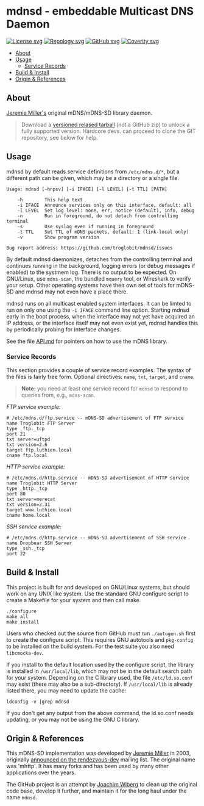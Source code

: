 mdnsd - embeddable Multicast DNS Daemon
=======================================
[![License svg][]][License] [![Repology svg][]][Repology] [![GitHub svg][]][GitHub] [![Coverity svg][]][Coverity]

- [About](#about)
- [Usage](#usage)
  - [Service Records](#service-records)
- [Build & Install](#build--install)
- [Origin & References](#origin--references)


About
-----

[Jeremie Miller's][jeremie] original mDNS/mDNS-SD library daemon.

> Download a [versioned relased tarball][releases] (not a GitHub zip) to
> unlock a fully supported version.  Hardcore devs. can proceed to clone
> the GIT repository, see below for help.


Usage
-----

mdnsd by default reads service definitions from `/etc/mdns.d/*`, but a
different path can be given, which may be a directory or a single file.

    Usage: mdnsd [-hnpsv] [-i IFACE] [-l LEVEL] [-t TTL] [PATH]
    
        -h        This help text
        -i IFACE  Announce services only on this interface, default: all
        -l LEVEL  Set log level: none, err, notice (default), info, debug
        -n        Run in foreground, do not detach from controlling terminal
        -s        Use syslog even if running in foreground
        -t TTL    Set TTL of mDNS packets, default: 1 (link-local only)
        -v        Show program version
    
    Bug report address: https://github.com/troglobit/mdnsd/issues

By default mdnsd daemonizes, detaches from the controlling terminal and
continues running in the background, logging errors (or debug messages
if enabled) to the systmem log.  There is no output to be expected.  On
GNU/Linux, use `mdns-scan`, the bundled `mquery` tool, or Wireshark to
verify your setup.  Other operating systems have their own set of tools
for mDNS-SD and mdnsd may not even have a place there.

mdnsd runs on all multicast enabled system interfaces.  It can be limted
to run on only one using the `-i IFACE` command line option.  Starting
mdnsd early in the boot process, when the interface may not yet have
acquired an IP address, or the interface itself may not even exist yet,
mdnsd handles this by periodically probing for interface changes.

See the file [API.md][] for pointers on how to use the mDNS library.


### Service Records

This section provides a couple of service record examples.  The syntax
of the files is fairly free form.  Optional directives: `name`, `txt`,
`target`, and `cname`.

> **Note:** you need at least one service record for `mdnsd` to respond
> to queries from, e.g., `mdns-scan`.

_FTP service example:_

    # /etc/mdns.d/ftp.service -- mDNS-SD advertisement of FTP service
    name Troglobit FTP Server
    type _ftp._tcp
    port 21
    txt server=uftpd
    txt version=2.6
    target ftp.luthien.local
    cname ftp.local

_HTTP service example:_

    # /etc/mdns.d/http.service -- mDNS-SD advertisement of HTTP service
    name Troglobit HTTP Server
    type _http._tcp
    port 80
    txt server=merecat
    txt version=2.31
    target www.luthien.local
    cname home.local

_SSH service example:_

    # /etc/mdns.d/http.service -- mDNS-SD advertisement of SSH service
    name Dropbear SSH Server
    type _ssh._tcp
    port 22


Build & Install
---------------

This project is built for and developed on GNU/Linux systems, but should
work on any UNIX like system.  Use the standard GNU configure script to
create a Makefile for your system and then call make.

    ./configure
    make all
    make install

Users who checked out the source from GitHub must run `./autogen.sh`
first to create the configure script.  This requires GNU autotools and
`pkg-config` to be installed on the build system.  For the test suite
you also need `libcmocka-dev`.

If you install to the default location used by the configure script,
the library is installed in `/usr/local/lib`, which may not be in
the default search path for your system.  Depending on the C library
used, the file `/etc/ld.so.conf` may exist (there may also be a
sub-directory).  If `/usr/local/lib` is already listed there, you
may need to update the cache:

    ldconfig -v |grep mdnsd

If you don't get any output from the above command, the ld.so.conf needs
updating, or you may not be using the GNU C library.


Origin & References
-------------------

This mDNS-SD implementation was developed by [Jeremie Miller][jeremie]
in 2003, originally [announced on the rendezvous-dev][announced] mailing
list.  The original name was 'mhttp'.  It has many forks and has been
used by many other applications over the years.

The GitHub project is an attempt by [Joachim Wiberg][troglobit] to clean
up the original code base, develop it further, and maintain it for the
long haul under the name `mdnsd`.

[jeremie]:      https://github.com/quartzjer
[troglobit]:    https://github.com/troglobit
[releases]:     https://github.com/troglobit/mdnsd/releases
[announced]:    https://web.archive.org/web/20140115142008/http://lists.apple.com/archives/rendezvous-dev/2003/Feb/msg00062.html
[API.md]:       https://github.com/troglobit/mdnsd/blob/master/API.md
[License]:      https://en.wikipedia.org/wiki/BSD_licenses
[License svg]:  https://img.shields.io/badge/License-BSD%203--Clause-blue.svg
[Repology]:     https://repology.org/project/mdnsd/versions
[Repology svg]: https://repology.org/badge/tiny-repos/mdnsd.svg
[GitHub]:       https://github.com/troglobit/mdnsd/actions/workflows/build.yml/
[GitHub svg]:   https://github.com/troglobit/mdnsd/actions/workflows/build.yml/badge.svg
[Coverity]:     https://scan.coverity.com/projects/20680
[Coverity svg]: https://scan.coverity.com/projects/20680/badge.svg
